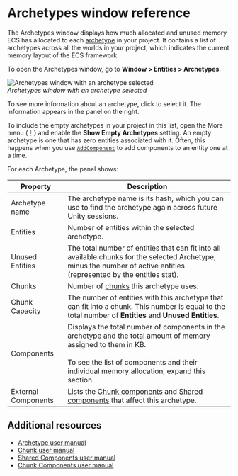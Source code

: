 # Archetypes window reference

The Archetypes window displays how much allocated and unused memory ECS has allocated to each [archetype](concepts-archetypes.md) in your project. It contains a list of archetypes across all the worlds in your project, which indicates the current memory layout of the ECS framework.

To open the Archetypes window, go to **Window &gt; Entities &gt; Archetypes**.


![Archetypes window with an archetype selected](images/editor-archetypes-window.png)<br/>_Archetypes window with an archetype selected_

To see more information about an archetype, click to select it. The information appears in the panel on the right. 

To include the empty archetypes in your project in this list, open the More menu (⋮) and enable the **Show Empty Archetypes** setting. An empty archetype is one that has zero entities associated with it. Often, this happens when you use [`AddComponent`](xref:Unity.Entities.EntityManager.AddComponent*) to add components to an entity one at a time.

For each Archetype, the panel shows: 

| **Property** | **Description** |
|---|---|
| Archetype name | The archetype name is its hash, which you can use to find the archetype again across future Unity sessions. |
| Entities | Number of entities within the selected archetype. |
| Unused Entities | The total number of entities that can fit into all available chunks for the selected Archetype, minus the number of active entities (represented by the entities stat). |
| Chunks | Number of [chunks](concepts-archetypes.md#archetype-chunks) this archetype uses. |
| Chunk Capacity | The number of entities with this archetype that can fit into a chunk. This number is equal to the total number of **Entities** and **Unused Entities**. |
| Components | Displays the total number of components in the archetype and the total amount of memory assigned to them in KB. <br/><br/>To see the list of components and their individual memory allocation, expand this section. |
| External Components | Lists the [Chunk components](components-chunk.md) and [Shared components](components-shared.md) that affect this archetype. |

## Additional resources

* [Archetype user manual](concepts-archetypes.md)
* [Chunk user manual](concepts-archetypes.md#archetype-chunks)
* [Shared Components user manual](components-shared.md)
* [Chunk Components user manual](components-chunk.md)
